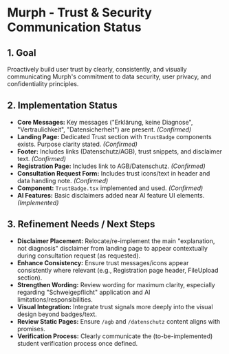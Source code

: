 # Murph - Trust & Security Communication Status

## 1. Goal

Proactively build user trust by clearly, consistently, and visually communicating Murph's commitment to data security, user privacy, and confidentiality principles.

## 2. Implementation Status

*   **Core Messages:** Key messages ("Erklärung, keine Diagnose", "Vertraulichkeit", "Datensicherheit") are present. *(Confirmed)*
*   **Landing Page:** Dedicated Trust section with `TrustBadge` components exists. Purpose clarity stated. *(Confirmed)*
*   **Footer:** Includes links (Datenschutz/AGB), trust snippets, and disclaimer text. *(Confirmed)*
*   **Registration Page:** Includes link to AGB/Datenschutz. *(Confirmed)*
*   **Consultation Request Form:** Includes trust icons/text in header and data handling note. *(Confirmed)*
*   **Component:** `TrustBadge.tsx` implemented and used. *(Confirmed)*
*   **AI Features:** Basic disclaimers added near AI feature UI elements. *(Implemented)*

## 3. Refinement Needs / Next Steps

*   **Disclaimer Placement:** Relocate/re-implement the main "explanation, not diagnosis" disclaimer from landing page to appear contextually during consultation request (as requested).
*   **Enhance Consistency:** Ensure trust messages/icons appear consistently where relevant (e.g., Registration page header, FileUpload section).
*   **Strengthen Wording:** Review wording for maximum clarity, especially regarding "Schweigepflicht" application and AI limitations/responsibilities.
*   **Visual Integration:** Integrate trust signals more deeply into the visual design beyond badges/text.
*   **Review Static Pages:** Ensure `/agb` and `/datenschutz` content aligns with promises.
*   **Verification Process:** Clearly communicate the (to-be-implemented) student verification process once defined.